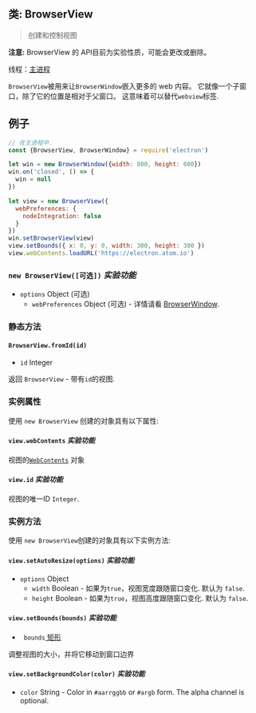 ## 类: BrowserView

> 创建和控制视图

**注意:** BrowserView 的 API目前为实验性质，可能会更改或删除。

线程：[主进程](../glossary.md#main-process)

`BrowserView`被用来让`BrowserWindow`嵌入更多的 web 内容。 它就像一个子窗口，除了它的位置是相对于父窗口。 这意味着可以替代`webview`标签.

## 例子

```javascript
// 在主进程中.
const {BrowserView, BrowserWindow} = require('electron')

let win = new BrowserWindow({width: 800, height: 600})
win.on('closed', () => {
  win = null
})

let view = new BrowserView({
  webPreferences: {
    nodeIntegration: false
  }
})
win.setBrowserView(view)
view.setBounds({ x: 0, y: 0, width: 300, height: 300 })
view.webContents.loadURL('https://electron.atom.io')
```

### `new BrowserView([可选])` *实验功能*

* `options` Object (可选) 
  * `webPreferences` Object (可选) - 详情请看 [BrowserWindow](browser-window.md).

### 静态方法

#### `BrowserView.fromId(id)`

* `id` Integer

返回 `BrowserView` - 带有`id`的视图.

### 实例属性

使用 `new BrowserView` 创建的对象具有以下属性:

#### `view.webContents` *实验功能*

视图的[`WebContents`](web-contents.md) 对象

#### `view.id` *实验功能*

视图的唯一ID `Integer`.

### 实例方法

使用 `new BrowserView`创建的对象具有以下实例方法:

#### `view.setAutoResize(options)` *实验功能*

* `options` Object 
  * `width` Boolean - 如果为`true`，视图宽度跟随窗口变化. 默认为 `false`.
  * `height` Boolean - 如果为`true`，视图高度跟随窗口变化. 默认为 `false`.

#### `view.setBounds(bounds)` *实验功能*

* ` bounds`[ 矩形 ](structures/rectangle.md)

调整视图的大小，并将它移动到窗口边界

#### `view.setBackgroundColor(color)` *实验功能*

* `color` String - Color in `#aarrggbb` or `#argb` form. The alpha channel is optional.